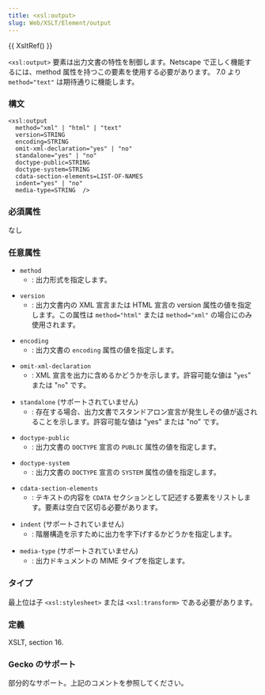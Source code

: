 ```yaml
---
title: <xsl:output>
slug: Web/XSLT/Element/output
---
```


{{ XsltRef() }}

`<xsl:output>` 要素は出力文書の特性を制御します。Netscape で正しく機能するには、method 属性を持つこの要素を使用する必要があります。 7.0 より `method="text"` は期待通りに機能します。

### 構文

```
<xsl:output
  method="xml" | "html" | "text"
  version=STRING
  encoding=STRING
  omit-xml-declaration="yes" | "no"
  standalone="yes" | "no"
  doctype-public=STRING
  doctype-system=STRING
  cdata-section-elements=LIST-OF-NAMES
  indent="yes" | "no"
  media-type=STRING  />
```

### 必須属性

なし

### 任意属性

- `method`
  - : 出力形式を指定します。

<!---->

- `version`
  - : 出力文書内の XML 宣言または HTML 宣言の version 属性の値を指定します。この属性は `method="html"` または `method="xml"` の場合にのみ使用されます。

<!---->

- `encoding`
  - : 出力文書の `encoding` 属性の値を指定します。

<!---->

- `omit-xml-declaration`
  - : XML 宣言を出力に含めるかどうかを示します。許容可能な値は "`yes`" または "`no`" です。

<!---->

- `standalone` (サポートされていません)
  - : 存在する場合、出力文書でスタンドアロン宣言が発生しその値が返されることを示します。許容可能な値は "yes" または "no" です。

<!---->

- `doctype-public`
  - : 出力文書の `DOCTYPE` 宣言の `PUBLIC` 属性の値を指定します。

<!---->

- `doctype-system`
  - : 出力文書の `DOCTYPE` 宣言の `SYSTEM` 属性の値を指定します。

<!---->

- `cdata-section-elements`
  - : テキストの内容を `CDATA` セクションとして記述する要素をリストします。要素は空白で区切る必要があります。

<!---->

- `indent` (サポートされていません)
  - : 階層構造を示すために出力を字下げするかどうかを指定します。

<!---->

- `media-type` (サポートされていません)
  - : 出力ドキュメントの MIME タイプを指定します。

### タイプ

最上位は子 `<xsl:stylesheet>` または `<xsl:transform>` である必要があります。

### 定義

XSLT, section 16.

### Gecko のサポート

部分的なサポート。上記のコメントを参照してください。
